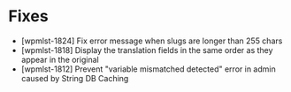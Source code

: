 # Fixes
* [wpmlst-1824] Fix error message when slugs are longer than 255 chars
* [wpmlst-1818] Display the translation fields in the same order as they appear in the original
* [wpmlst-1812] Prevent "variable mismatched detected" error in admin caused by String DB Caching